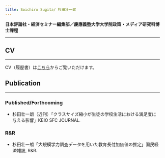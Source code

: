 ```yaml
---
title: Soichiro Sugita/ 杉田壮一朗
---
```


**日本評論社・経済セミナー編集部／慶應義塾大学大学院政策・メディア研究科博士課程**

___

## CV

___

CV（履歴書）は[こちら](./another_page.md)からご覧いただけます。

## Publication

___

### Published/Forthcoming

- 杉田壮一朗（近刊）「クラスサイズ縮小が生徒の学校生活における満足度に与える影響」KEIO SFC JOURNAL.

### R&R

- 杉田壮一朗「大規模学力調査データを用いた教育長付加価値の推定」国民経済雑誌, R&R.
